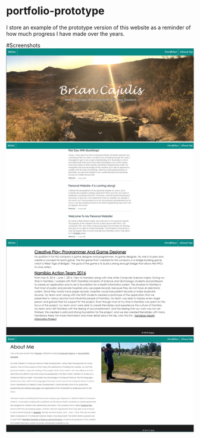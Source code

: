 # portfolio-prototype
I store an example of the prototype version of this website as a reminder of how much progress I have made over the years.

#Screenshots
![Alt text](screenshots/Screenshot_1.PNG?raw=true "Screenshot 1")
![Alt text](screenshots/Screenshot_2.PNG?raw=true "Screenshot 2")
![Alt text](screenshots/Screenshot_Portfolio.PNG?raw=true "Screenshot Portfolio")
![Alt text](screenshots/Screenshot_About.PNG?raw=true "Screenshot About")